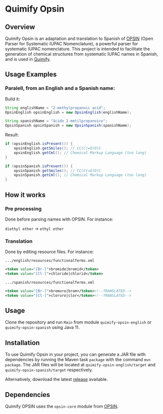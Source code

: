 # Quimify Opsin

## Overview

Quimify Opsin is an adaptation and translation to Spanish of [OPSIN](https://github.com/dan2097/opsin) (Open Parser for Systematic IUPAC Nomenclature), a powerful parser for systematic IUPAC nomenclature. This project is intended to facilitate the generation of chemical structures from systematic IUPAC names in Spanish, and is used in [Quimify](https://quimify.com/).

## Usage Examples

### Paralell, from an English and a Spanish name:

Build it:

```java
String englishName = "2-methylpropanoic acid";
OpsinEnglish opsinEnglish = new OpsinEnglish(englishName);
```

```java
String spanishName = "ácido 2-metilpropanoico";
OpsinSpanish opsinSpanish = new OpsinSpanish(spanishName);
```

Result:

```java
if (opsinEnglish.isPresent()) {
    opsinEnglish.getSmiles(); // CC(C(=O)O)C
    opsinEnglish.getCml(); // Chemical Markup Language (too long)
}
```

```java
if (opsinSpanish.isPresent()) {
    opsinSpanish.getSmiles(); // CC(C(=O)O)C
    opsinSpanish.getCml(); // Chemical Markup Language (too long)    
}
```

## How it works

### Pre processing

Done before parsing names with OPSIN. For instance:

`diethyl ether` → `ethyl ether`

### Translation

Done by editing resource files. For instance:

`.../english/resources/functionalTerms.xml`
```XML
<token value="[Br-]">bromide|bromid</token>
<token value="[Cl-]">chloride|chlorid</token>
```

`.../spanish/resources/functionalTerms.xml`
```XML
<token value="[Br-]">bromuro|brom</token><!--TRANSLATED-->
<token value="[Cl-]">cloruro|clor</token><!--TRANSLATED-->
```

## Usage

Clone the repository and run `Main` from module `quimify-opsin-english` or `quimify-opsin-spanish` using Java 11.

## Installation

To use Quimify Opsin in your project, you can generate a JAR file with dependencies by running the Maven task `package` with the command `mvn package`. The JAR files will be located at `quimify-opsin-english/target` and `quimify-opsin-spanish/target` respectively.

Alternatively, download the latest [release](https://github.com/quimifyapp/opsin/releases) available.

## Dependencies

Quimify OPSIN uses the `opsin-core` module from [OPSIN](https://github.com/dan2097/opsin).
